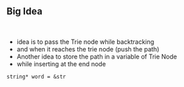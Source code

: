 ## Big Idea
​
- idea is to pass the Trie node while backtracking
- and when it reaches the trie node (push the path)
- Another idea to store the path in a variable of Trie Node
- while inserting at the end node
```
string* word = &str
```